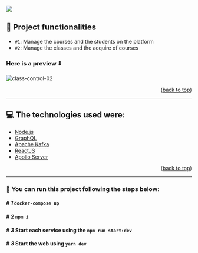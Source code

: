 <p>
  <img src='http://img.shields.io/static/v1?label=STATUS&message=ACTIVE&color=GREEN&style=for-the-badge'>
</p>

## :hammer: Project functionalities

- `#1`: Manage the courses and the students on the platform
- `#2`: Manage the classes and the acquire of courses

### Here is a preview :arrow_down:

![class-control-02](https://user-images.githubusercontent.com/60706180/164357298-88abdf5b-fe7c-436e-9587-00db93f9e701.gif)

<p align="right">(<a href="#top">back to top</a>)</p>
<hr>

## :computer: The technologies used were:

- [Node.js](https://nodejs.org/en/)
- [GraphQL](https://graphql.org/)
- [Apache Kafka](https://kafka.apache.org/)
- [ReactJS](https://reactjs.org/)
- [Apollo Server](https://www.apollographql.com/docs/apollo-server/)

<p align="right">(<a href="#top">back to top</a>)</p>
<hr>

### :rocket: You can run this project following the steps below:

#### # *1* ```docker-compose up```
#### # *2* ```npm i```
#### # *3* Start each service using the ```npm run start:dev```
#### # *3* Start the web using ```yarn dev```
